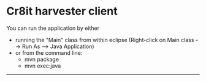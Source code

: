 Cr8it harvester client
================================================================================

You can run the application by either

* running the "Main" class from within eclipse (Right-click on Main class --> Run As --> Java Application)
* or from the command line:
    - mvn package
    - mvn exec:java

--------------------------------------------------------------------------------


